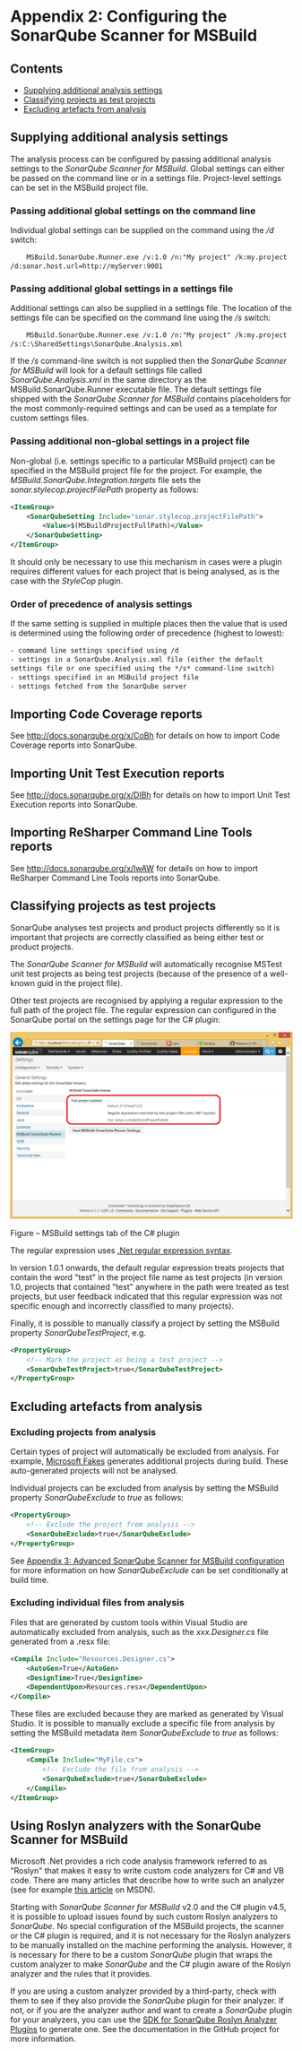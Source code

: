 ﻿# Appendix 2: Configuring the SonarQube Scanner for MSBuild

## Contents

- [Supplying additional analysis settings](#supplying-additional-analysis-settings)
- [Classifying projects as test projects](#classifying-projects-as-test-projects)
- [Excluding artefacts from analysis](#excluding-artefacts-from-analysis)

## Supplying additional analysis settings

The analysis process can be configured by passing additional analysis settings to the *SonarQube Scanner for MSBuild*.
Global settings can either be passed on the command line or in a settings file.
Project-level settings can be set in the MSBuild project file.

### Passing additional global settings on the command line

Individual global settings can be supplied on the command using the */d* switch: 

```
	MSBuild.SonarQube.Runner.exe /v:1.0 /n:"My project" /k:my.project /d:sonar.host.url=http://myServer:9001
```

### Passing additional global settings in a settings file

Additional settings can also be supplied in a settings file. The location of the settings file can be specified on the command line using the */s* switch:

```
	MSBuild.SonarQube.Runner.exe /v:1.0 /n:"My project" /k:my.project /s:C:\SharedSettings\SonarQube.Analysis.xml
```

If the */s* command-line switch is not supplied then the *SonarQube Scanner for MSBuild* will look for a default settings file called *SonarQube.Analysis.xml* in the same directory as the MSBuild.SonarQube.Runner executable file.
The default settings file shipped with the *SonarQube Scanner for MSBuild* contains placeholders for the most commonly-required settings and can be used as a template for custom settings files.

### Passing additional non-global settings in a project file

Non-global (i.e. settings specific to a particular MSBuild project) can be specified in the MSBuild project file for the project.
For example, the *MSBuild.SonarQube.Integration.targets* file sets the *sonar.stylecop.projectFilePath* property as follows:

```xml
<ItemGroup>
	<SonarQubeSetting Include="sonar.stylecop.projectFilePath">
		<Value>$(MSBuildProjectFullPath)</Value>
	</SonarQubeSetting>
</ItemGroup>
```

It should only be necessary to use this mechanism in cases were a plugin requires different values for each project that is being analysed, as is the case with the *StyleCop* plugin.


### Order of precedence of analysis settings
If the same setting is supplied in multiple places then the value that is used is determined using the following order of precedence (highest to lowest):

	- command line settings specified using /d
	- settings in a SonarQube.Analysis.xml file (either the default settings file or one specified using the */s* command-line switch)
	- settings specified in an MSBuild project file
	- settings fetched from the SonarQube server

## Importing Code Coverage reports

See http://docs.sonarqube.org/x/CoBh for details on how to import Code Coverage reports into SonarQube.

## Importing Unit Test Execution reports

See http://docs.sonarqube.org/x/DIBh for details on how to import Unit Test Execution reports into SonarQube.

## Importing ReSharper Command Line Tools reports

See http://docs.sonarqube.org/x/lwAW for details on how to import ReSharper Command Line Tools reports into SonarQube.

## Classifying projects as test projects

SonarQube analyses test projects and product projects differently so it is important that projects are correctly classified as being either test or product projects.

The *SonarQube Scanner for MSBuild* will automatically recognise MSTest unit test projects as being test projects (because of the presence of a well-known guid in the project file).

Other test projects are recognised by applying a regular expression to the full path of the project file. The regular expression can configured in the SonarQube portal on the settings page for the C# plugin:

![](_img/SonarQube-Portal-MSBuild-TestProjectPattern.png)

Figure – MSBuild settings tab of the C# plugin

The regular expression uses [.Net regular expression syntax][1].

[1]: https://msdn.microsoft.com/en-us/library/az24scfc(v=vs.110).aspx

In version 1.0.1 onwards, the default regular expression treats projects that contain the word "test" in the project file name as test projects (in version 1.0, projects that contained "test" anywhere in the path were treated as test projects, but user feedback indicated that this regular expression was not specific enough and incorrectly classified to many projects).

Finally, it is possible to manually classify a project by setting the MSBuild property *SonarQubeTestProject*, e.g.

```xml
<PropertyGroup>
	<!-- Mark the project as being a test project -->
	<SonarQubeTestProject>true</SonarQubeTestProject>
</PropertyGroup>
``` 


## Excluding artefacts from analysis

### Excluding projects from analysis

Certain types of project will automatically be excluded from analysis. For example, [Microsoft Fakes](https://msdn.microsoft.com/en-us/library/hh549175.aspx) generates additional projects during build. These auto-generated projects will not be analysed.

Individual projects can be excluded from analysis by setting the MSBuild property *SonarQubeExclude* to *true* as follows:

```xml
<PropertyGroup>
	<!-- Exclude the project from analysis -->
	<SonarQubeExclude>true</SonarQubeExclude>
</PropertyGroup>
```

See [Appendix 3: Advanced SonarQube Scanner for MSBuild configuration](appendix-3.md) for more information on how *SonarQubeExclude* can be set conditionally at build time.


### Excluding individual files from analysis

Files that are generated by custom tools within Visual Studio are automatically excluded from analysis, such as the *xxx.Designer.cs* file generated from a .resx file:
    
```xml
<Compile Include="Resources.Designer.cs">
	<AutoGen>True</AutoGen>
	<DesignTime>True</DesignTime>
	<DependentUpon>Resources.resx</DependentUpon>
</Compile>
```    

These files are excluded because they are marked as generated by Visual Studio.
It is possible to manually exclude a specific file from analysis by setting the MSBuild metadata item *SonarQubeExclude* to *true* as follows:

```xml
<ItemGroup>
	<Compile Include="MyFile.cs">
		<!-- Exclude the file from analysis -->
		<SonarQubeExclude>true</SonarQubeExclude>
	</Compile>
</ItemGroup>
```    

## Using Roslyn analyzers with the SonarQube Scanner for MSBuild

Microsoft .Net provides a rich code analysis framework referred to as "Roslyn" that makes it easy to write custom code analyzers for C# and VB code.
There are many articles that describe how to write such an analyzer (see for example [this article](https://msdn.microsoft.com/en-us/magazine/dn879356.aspx) on MSDN).

Starting with *SonarQube Scanner for MSBuild* v2.0 and the C# plugin v4.5, it is possible to upload issues found by such custom Roslyn analyzers to *SonarQube*.
No special configuration of the MSBuild projects, the scanner or the C# plugin is required, and it is not necessary for the Roslyn analyzers to be manually installed on the machine performing the analysis. However, it is necessary for there to be a custom *SonarQube* plugin that wraps the custom analyzer to make *SonarQube* and the C# plugin aware of the Roslyn analyzer and the rules that it provides.

If you are using a custom analyzer provided by a third-party, check with them to see if they also provide the *SonarQube* plugin for their analyzer.
If not, or if you are the analyzer author and want to create a *SonarQube* plugin for your analyzers, you can use the [SDK for SonarQube Roslyn Analyzer Plugins](https://github.com/SonarSource-VisualStudio/sonarqube-roslyn-sdk) to generate one. See the documentation in the GitHub project for more information.
